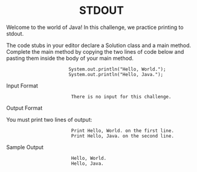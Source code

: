 <h1 align="center">STDOUT</h1>
Welcome to the world of Java! In this challenge, we practice printing to stdout.

The code stubs in your editor declare a Solution class and a main method. Complete the main method by copying the two lines of code below and pasting them inside the body of your main method.


                           System.out.println("Hello, World.");
                           System.out.println("Hello, Java.");
Input Format

                            There is no input for this challenge.

Output Format

You must print two lines of output:

                            Print Hello, World. on the first line.
                            Print Hello, Java. on the second line.
Sample Output

                            Hello, World.
                            Hello, Java.





